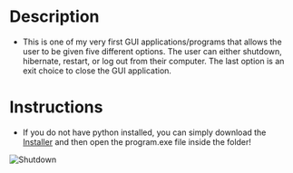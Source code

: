 # Description 
- This is one of my very first GUI applications/programs that allows the user to be given five different options. The user can either shutdown, hibernate, restart, or log out from their computer. The last option is an exit choice to close the GUI application.

# Instructions 
- If you do not have python installed, you can simply download the [Installer](https://github.com/JordanLeich/Email-Sending-Automation/blob/master/Email%20Automation%20Installer.exe) and then open the program.exe file inside the folder!

![Shutdown](images/shutdown.jpg "Shutdown")



